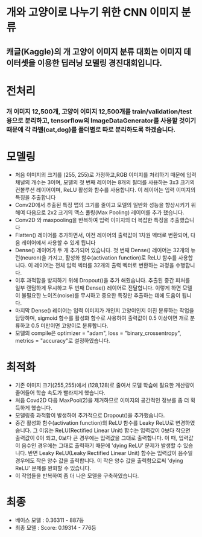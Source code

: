 # 개와 고양이로 나누기 위한 CNN 이미지 분류
## 캐글(Kaggle)의 개 고양이 이미지 분류 대회는 이미지 데이터셋을 이용한 딥러닝 모델링 경진대회입니다.

# 전처리
 
### 개 이미지 12,500개, 고양이 이미지 12,500개를 train/validation/test 용으로 분리하고, tensorflow의 ImageDataGenerator를 사용할 것이기 때문에 각 라벨(cat,dog)를 폴더별로 따로 분리하도록 하겠습니다.

# 모델링
 - 처음 이미지의 크기를 (255, 255)로 가정하고,RGB 이미지를 처리하기 때문에 입력 채널의 개수는 3이며, 모델의 첫 번째 레이어는 8개의 필터를 사용하는 3x3 크기의 컨볼루션 레이어이며, ReLU 활성화 함수를 사용합니다. 이 레이어는 입력 이미지의 특징을 추출합니다
 - Conv2D에서 추출된 특징 맵의 크기를 줄이고 모델의 일반화 성능을 향상시키기 위해여 다음으로 2x2 크기의 맥스 풀링(Max Pooling) 레이어를 추가 했습니다.
 - Conv2D 와 maxpooling을 반복하여 입력 이미지의 더 복잡한 특징을 추출했습니다
 - Flatten() 레이어를 추가하면서, 이전 레이어의 출력값이 1차원 벡터로 변환되어, 다음 레이어에서 사용할 수 있게 됩니다
 - Dense() 레이어가 두 개 추가되어 있습니다. 첫 번째 Dense() 레이어는 32개의 뉴런(neuron)을 가지고, 활성화 함수(activation function)로 ReLU 함수를 사용합니다. 이 레이어는 전체 입력 벡터를 32개의 출력 벡터로 변환하는 과정을 수행합니다.
 - 이후 과적합을 방지하기 위해 Dropout()을 추가 해줬습니다. 추출된 중간 피처를 일부 랜덤하게 무시하고 두 번째 Dense() 레이어로 전달합니다. 이렇게 하면 모델이 불필요한 노이즈(noise)를 무시하고 중요한 특징만 추출하는 데에 도움이 됩니다.
 - 마지막 Dense() 레이어는 입력 이미지가 개인지 고양이인지 이진 분류하는 작업을 담당하며, sigmoid 함수를 활성화 함수로 사용하여 출력값이 0.5 이상이면 개로 분류하고 0.5 미만이면 고양이로 분류합니다. 
 - 모델의 compile은 optimizer = "adam", loss = "binary_crossentropy", metrics = "accuracy"로 설정하였습니다.
 
# 최적화
 - 기존 이미지 크기(255,255)에서 (128,128)로 줄여서 모델 학습에 필요한 계산량이 줄어들어 학습 속도가 빨라지게 했습니다.
 - 처음 Covd2D 다음 MaxPool(2)을 제거하므로 이미지의 공간적인 정보를 좀 더 획득하게 했습니다.
 - 모델링중 과적합이 발생하여 추가적으로 Dropout()을 추가했습니다.
 - 중간 활성화 함수(activation function)의 ReLU 함수를 Leaky ReLU로 변경하였습니다. 그 이유는 ReLU(Rectified Linear Unit) 함수는 입력값이 0보다 작으면 출력값이 0이 되고, 0보다 큰 경우에는 입력값을 그대로 출력합니다. 이 때, 입력값이 음수인 경우에는 그대로 출력하기 때문에 'dying ReLU' 문제가 발생할 수 있습니다. 반면 Leaky ReLU(Leaky Rectified Linear Unit) 함수는 입력값이 음수일 경우에도 작은 양수 값을 출력합니다. 이 작은 양수 값을 출력함으로써 'dying ReLU' 문제를 완화할 수 있습니다. 
 - 이 작업들을 반복하여 좀 더 나은 모델을 구축하였습니다.
 
 # 최종
 - 베이스 모델 : 0.36311 - 887등
 - 최종 모델 : Score: 0.19314 - 776등
